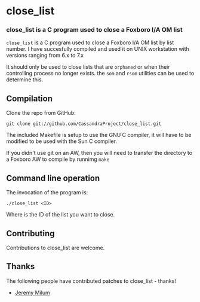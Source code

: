 # close_list #
### close_list is a C program used to close a Foxboro I/A OM list ###

`close_list` is a C program used to close a Foxboro I/A OM list by list number.
I have succesfully compiled and used it on UNIX workstation with versions 
ranging from 6.x to 7.x

It should only be used to close lists that are `orphaned` or when their 
controlling process no longer exists. the `som` and `rsom` utilities can
be used to determine this.

## Compilation ##

Clone the repo from GitHub:

    git clone git://github.com/CassandraProject/close_list.git

The included Makefile is setup to use the GNU C compiler, it will have to
be modified to be used with the Sun C compiler. 

If you didn't use git on an AW, then you will need to transfer the directory to
a Foxboro AW to compile by runnimg `make`

## Command line operation ##

The invocation of the program is:

    ./close_list <ID>  
    
Where <ID> is the ID of the list you want to close.

## Contributing ##

Contributions to close_list are welcome.

## Thanks ##

The following people have contributed patches to  close_list - thanks!

* [Jeremy Milum](http://github.com/jmilum)
